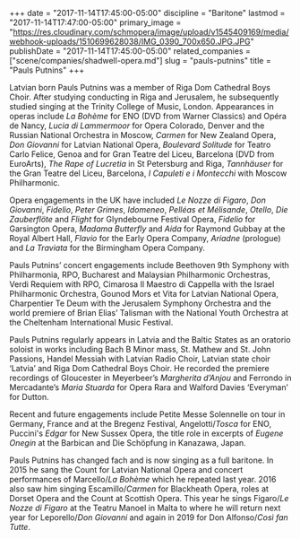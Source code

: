 +++
date = "2017-11-14T17:45:00-05:00"
discipline = "Baritone"
lastmod = "2017-11-14T17:47:00-05:00"
primary_image = "https://res.cloudinary.com/schmopera/image/upload/v1545409169/media/webhook-uploads/1510699628038/IMG_0390_700x650.JPG.JPG"
publishDate = "2017-11-14T17:45:00-05:00"
related_companies = ["scene/companies/shadwell-opera.md"]
slug = "pauls-putnins"
title = "Pauls Putnins"
+++

Latvian born Pauls Putnins was a member of Riga Dom Cathedral Boys Choir. After studying conducting in Riga and Jerusalem, he subsequently studied singing at the Trinity College of Music, London. Appearances in operas include *La Bohème* for ENO (DVD from Warner Classics) and Opéra de Nancy, *Lucia di Lammermoor* for Opera Colorado, Denver and the Russian National Orchestra in Moscow, *Carmen* for New Zealand Opera, *Don Giovanni* for Latvian National Opera, *Boulevard Solitude* for Teatro Carlo Felice, Genoa and for Gran Teatre del Liceu, Barcelona (DVD from EuroArts), *The Rape of Lucretia* in St Petersburg and Riga, *Tannhäuser* for the Gran Teatre del Liceu, Barcelona, *I Capuleti e i Montecchi* with Moscow Philharmonic. 

Opera engagements in the UK have included *Le Nozze di Figaro*, *Don Giovanni*, *Fidelio*, *Peter Grimes*, *Idomeneo*, *Pelléas et Mélisande*, *Otello*, *Die Zauberflöte* and *Flight* for Glyndebourne Festival Opera, *Fidelio* for Garsington Opera, *Madama Butterfly* and *Aida* for Raymond Gubbay at the Royal Albert Hall, *Flavio* for the Early Opera Company, *Ariadne* (prologue) and *La Traviata* for the Birmingham Opera Company. 

Pauls Putnins’ concert engagements include Beethoven 9th Symphony with Philharmonia, RPO, Bucharest and Malaysian Philharmonic Orchestras, Verdi Requiem with RPO, Cimarosa Il Maestro di Cappella with the Israel Philharmonic Orchestra, Gounod Mors et Vita for Latvian National Opera, Charpentier Te Deum with the Jerusalem Symphony Orchestra and the world premiere of Brian Elias’ Talisman with the National Youth Orchestra at the Cheltenham International Music Festival. 

Pauls Putnins regularly appears in Latvia and the Baltic States as an oratorio soloist in works including Bach B Minor mass, St. Mathew and St. John Passions, Handel Messiah with Latvian Radio Choir, Latvian state choir ‘Latvia’ and Riga Dom Cathedral Boys Choir. He recorded the premiere recordings of Gloucester in Meyerbeer’s *Margherita d’Anjou* and Ferrondo in Mercadante’s *Maria Stuarda* for Opera Rara and Walford Davies ‘Everyman’ for Dutton. 

Recent and future engagements include Petite Messe Solennelle on tour in Germany, France and at the Bregenz Festival, Angelotti/*Tosca* for ENO, Puccini's *Edgar* for New Sussex Opera, the title role in excerpts of *Eugene Onegin* at the Barbican and Die Schöpfung in Kanazawa, Japan.

Pauls Putnins has changed fach and is now singing as a full baritone. In 2015 he sang the Count for Latvian National Opera and concert performances of Marcello/*La Bohème* which he repeated last year. 2016 also saw him singing Escamillo/*Carmen* for Blackheath Opera, roles at Dorset Opera and the Count at Scottish Opera. This year he sings Figaro/*Le Nozze di Figaro* at the Teatru Manoel in Malta to where he will return next year for Leporello/*Don Giovanni* and again in 2019 for Don Alfonso/*Così fan Tutte*.
